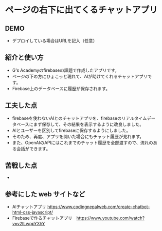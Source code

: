 # ページの右下に出てくるチャットアプリ

## DEMO

  - デプロイしている場合はURLを記入（任意）

## 紹介と使い方 
  - G's Academyのfirebaseの課題で作成したアプリです。
  - ページの下の方にひょこっと現れて、AIが助けてくれるチャットアプリです。
  - Firebase上のデータベースに履歴が保存されます。

## 工夫した点
  - firebaseを使わないAIとのチャットアプリを、firebaseのリアルタイムデータベースにまず保存して、その結果を表示するように改良しました。
  - AIとユーザーを区別してfirebaseに保存するようにしました。
  - そのため、再度、アプリを開いた場合にもチャット履歴が見れます。
  - また、OpenAIのAPIにはこれまでのチャット履歴を全部渡すので、流れのある会話ができます。

## 苦戦した点
  - 

## 参考にした web サイトなど

  - AIチャットアプリ https://www.codingnepalweb.com/create-chatbot-html-css-javascript/
  - Firebaseで作るチャットアプリ　https://www.youtube.com/watch?v=v2ILwppYXhY
